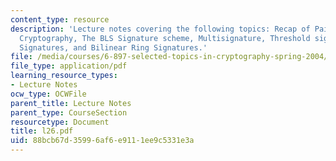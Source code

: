 ```yaml
---
content_type: resource
description: 'Lecture notes covering the following topics: Recap of Pairing? Based
  Cryptography, The BLS Signature scheme, Multisignature, Threshold signatures, Aggregate
  Signatures, and Bilinear Ring Signatures.'
file: /media/courses/6-897-selected-topics-in-cryptography-spring-2004/88bcb67d35996af6e9111ee9c5331e3a_l26.pdf
file_type: application/pdf
learning_resource_types:
- Lecture Notes
ocw_type: OCWFile
parent_title: Lecture Notes
parent_type: CourseSection
resourcetype: Document
title: l26.pdf
uid: 88bcb67d-3599-6af6-e911-1ee9c5331e3a
---
```

